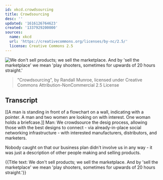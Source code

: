 ```yaml
---
id: xkcd.crowdsourcing
title: Crowdsourcing
desc: ''
updated: '1616126764623'
created: '1337929200000'
sources:
  name: xkcd
  url: 'https://creativecommons.org/licenses/by-nc/2.5/'
  license: Creative Commons 2.5
---
```

![We don't sell products; we sell the marketplace. And by 'sell the marketplace' we mean 'play shooters, sometimes for upwards of 20 hours straight.'](https://imgs.xkcd.com/comics/crowdsourcing.png)
> "Crowdsourcing", by Randall Munroe, licensed under Creative Commons Attribution-NonCommercial 2.5 License

## Transcript
[[A man is standing in front of a flowchart on a wall, indicating with a pointer. A man and two women are looking on with interest. One woman holds a briefcase.]]
Man: We crowdsource the desig process, allowing those with the best designs to connect - via already-in-place social networking infrastructure - with interested manufacturers, distributors, and marketers.

Nobody caught on that our business plan didn't involve 
us
 in any way - it was just a description of other people making and selling products.

{{Title text: We don't sell products; we sell the marketplace. And by 'sell the marketplace' we mean 'play shooters, sometimes for upwards of 20 hours straight.'}}
